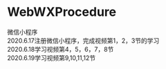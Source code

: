 # WebWXProcedure
微信小程序<br>
2020.6.17注册微信小程序，完成视频第1，2，3节的学习<br>
2020.6.18学习视频第4，5，6，7，8节<br>
2020.6.19学习视频第9,10,11,12节
